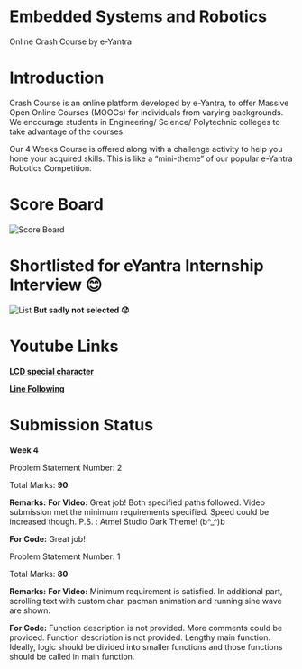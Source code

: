 # Embedded Systems and Robotics
Online Crash Course by e-Yantra

# Introduction
Crash Course is an online platform developed by e-Yantra, to offer Massive Open Online Courses (MOOCs) for individuals from varying backgrounds. We encourage students in Engineering/ Science/ Polytechnic colleges to take advantage of the courses.

Our 4 Weeks Course is offered along with a challenge activity to help you hone your acquired skills. This is like a “mini-theme” of our popular e-Yantra Robotics Competition.

# Score Board
![Score Board](https://github.com/koteshkoti/e-Yantra_MOOC/blob/master/MOOC_resources/Score%20Board.png)


# Shortlisted for eYantra Internship Interview :blush:
![List](https://github.com/koteshkoti/e-Yantra_MOOC/blob/master/MOOC_resources/Shortlisted%20list%20stage1.png)
**But sadly not selected :disappointed:**

# Youtube Links
[**LCD special character**](https://www.youtube.com/watch?v=B5XCF5c6mSU&feature=youtu.be)

[**Line Following**](https://www.youtube.com/watch?v=sdMJ580zUXo&feature=youtu.be)


# Submission Status

**Week 4**

Problem Statement Number: 2

Total Marks: **90**

**Remarks:**
**For Video:**
Great job! Both specified paths followed. Video submission met the minimum requirements specified. Speed could be increased though. P.S. : Atmel Studio Dark Theme! (b^_^)b

**For Code:**
Great job!


Problem Statement Number: 1


Total Marks: **80**

**Remarks:** 
**For Video:**
Minimum requirement is satisfied. In additional part, scrolling text with custom char, pacman animation and running sine wave are shown.

**For Code:**
Function description is not provided. More comments could be provided. Function description is not provided. Lengthy main function. Ideally, logic should be divided into smaller functions and those functions should be called in main function.
 
